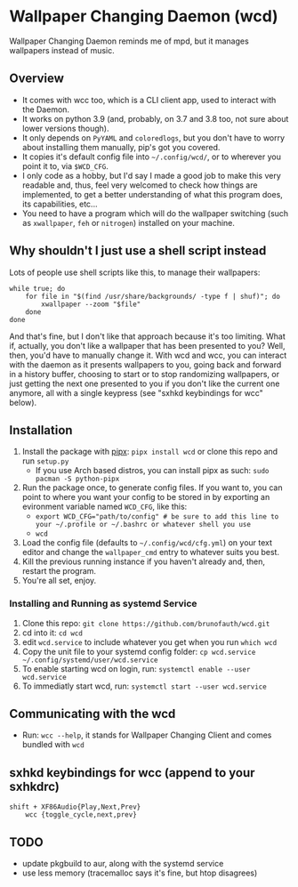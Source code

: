 # Wallpaper Changing Daemon (wcd)
Wallpaper Changing Daemon reminds me of mpd, but it manages wallpapers instead of music.

## Overview
* It comes with wcc too, which is a CLI client app, used to interact with the Daemon.
* It works on python 3.9 (and, probably, on 3.7 and 3.8 too, not sure about lower versions though).
* It only depends on `PyYAML` and `coloredlogs`, but you don't have to worry about installing them manually, pip's got you covered.
* It copies it's default config file into `~/.config/wcd/`, or to wherever you point it to, via `$WCD_CFG`.
* I only code as a hobby, but I'd say I made a good job to make this very readable and, thus, feel very welcomed to check how things are implemented, to get a better understanding of what this program does, its capabilities, etc...
* You need to have a program which will do the wallpaper switching (such as `xwallpaper`, `feh` or `nitrogen`) installed on your machine.

## Why shouldn't I just use a shell script instead
Lots of people use shell scripts like this, to manage their wallpapers:

    while true; do
        for file in "$(find /usr/share/backgrounds/ -type f | shuf)"; do
            xwallpaper --zoom "$file"
        done
    done

And that's fine, but I don't like that approach because it's too limiting. What if, actually, you don't like a wallpaper that has been presented to you? Well, then, you'd have to manually change it. With wcd and wcc, you can interact with the daemon as it presents wallpapers to you, going back and forward in a history buffer, choosing to start or to stop randomizing wallpapers, or just getting the next one presented to you if you don't like the current one anymore, all with a single keypress (see "sxhkd keybindings for wcc" below).

## Installation
1. Install the package with [pipx](https://github.com/pypa/pipx): `pipx install wcd` or clone this repo and run `setup.py`
    * If you use Arch based distros, you can install pipx as such: `sudo pacman -S python-pipx`
2. Run the package once, to generate config files. If you want to, you can point to where you want your config to be stored in by exporting an evironment variable named `WCD_CFG`, like this:
    * `export WCD_CFG="path/to/config" # be sure to add this line to your ~/.profile or ~/.bashrc or whatever shell you use`
    * `wcd`
3. Load the config file (defaults to `~/.config/wcd/cfg.yml`) on your text editor and change the `wallpaper_cmd` entry to whatever suits you best.
4. Kill the previous running instance if you haven't already and, then, restart the program.
5. You're all set, enjoy.

### Installing and Running as systemd Service
1. Clone this repo: `git clone https://github.com/brunofauth/wcd.git`
2. cd into it: `cd wcd`
3. edit `wcd.service` to include whatever you get when you run `which wcd`
4. Copy the unit file to your systemd config folder: `cp wcd.service ~/.config/systemd/user/wcd.service`
5. To enable starting wcd on login, run: `systemctl enable --user wcd.service`
6. To immediatly start wcd, run: `systemctl start --user wcd.service`

## Communicating with the wcd
* Run: `wcc --help`, it stands for Wallpaper Changing Client and comes bundled with `wcd`

## sxhkd keybindings for wcc (append to your sxhkdrc)
    shift + XF86Audio{Play,Next,Prev}
        wcc {toggle_cycle,next,prev}

## TODO
* update pkgbuild to aur, along with the systemd service
* use less memory (tracemalloc says it's fine, but htop disagrees)

